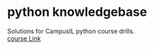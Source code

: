 # python knowledgebase

Solutions for CampusIL python course drills.  
[course Link](https://courses.campus.gov.il/courses/course-v1:CS+GOV_CS_selfpy101+1_2022/course/)

